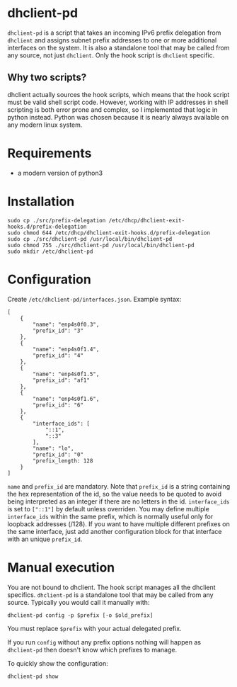 # dhclient-pd
`dhclient-pd` is a script that takes an incoming IPv6 prefix delegation from
`dhclient` and assigns subnet prefix addresses to one or more additional
interfaces on the system. It is also a standalone tool that may be called from
any source, not just `dhclient`. Only the hook script is `dhclient` specific.

## Why two scripts?
dhclient actually sources the hook scripts, which means that the hook script
must be valid shell script code. However, working with IP addresses in shell
scripting is both error prone and complex, so I implemented that logic in
python instead. Python was chosen because it is nearly always available on any
modern linux system.

# Requirements
* a modern version of python3

# Installation

    sudo cp ./src/prefix-delegation /etc/dhcp/dhclient-exit-hooks.d/prefix-delegation
    sudo chmod 644 /etc/dhcp/dhclient-exit-hooks.d/prefix-delegation
    sudo cp ./src/dhclient-pd /usr/local/bin/dhclient-pd
    sudo chmod 755 ./src/dhclient-pd /usr/local/bin/dhclient-pd
    sudo mkdir /etc/dhclient-pd

# Configuration
Create `/etc/dhclient-pd/interfaces.json`. Example syntax:

    [
        {
            "name": "enp4s0f0.3",
            "prefix_id": "3"
        },
        {
            "name": "enp4s0f1.4",
            "prefix_id": "4"
        },
        {
            "name": "enp4s0f1.5",
            "prefix_id": "af1"
        },
        {
            "name": "enp4s0f1.6",
            "prefix_id": "6"
        },
        {
            "interface_ids": [
                "::1",
                "::3"
            ],
            "name": "lo",
            "prefix_id": "0"
            "prefix_length: 128
        }
    ]

`name` and `prefix_id` are mandatory. Note that `prefix_id` is a string
containing the hex representation of the id, so the value needs to be quoted to
avoid being interpreted as an integer if there are no letters in the id.
`interface_ids` is set to `["::1"]` by default unless overriden. You may define
multiple `interface_ids` within the same prefix, which is normally useful only
for loopback addresses (/128). If you want to have multiple different prefixes
on the same interface, just add another configuration block for that interface
with an unique `prefix_id`.

# Manual execution
You are not bound to dhclient. The hook script manages all the dhclient
specifics. `dhclient-pd` is a standalone tool that may be called from any
source. Typically you would call it manually with:

    dhclient-pd config -p $prefix [-o $old_prefix]

You must replace `$prefix` with your actual delegated prefix.

If you run `config` without any prefix options nothing will happen as
`dhclient-pd` then doesn't know which prefixes to manage.

To quickly show the configuration:

    dhclient-pd show
